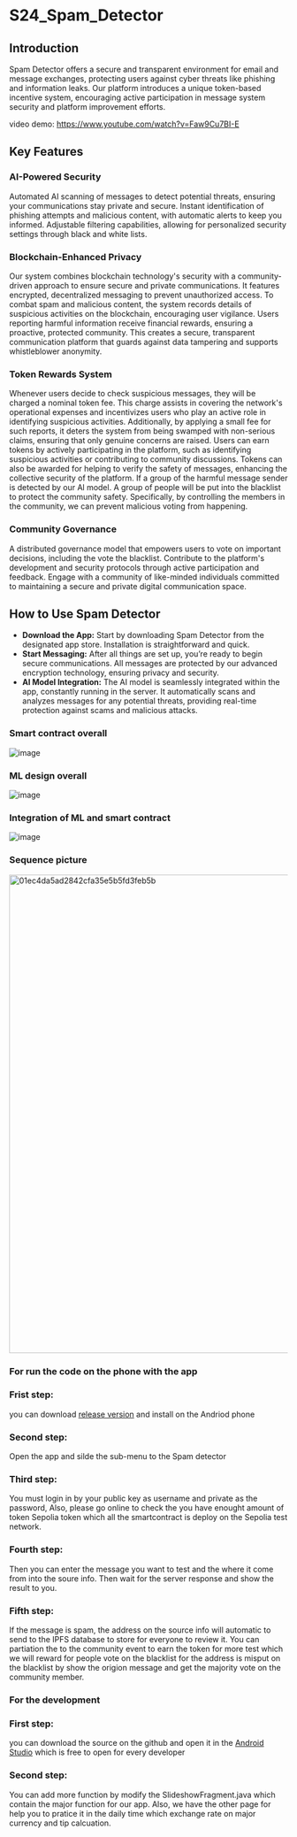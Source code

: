 # S24_Spam_Detector

## Introduction
Spam Detector offers a secure and transparent environment for email and message exchanges, protecting users against cyber threats like phishing and information leaks. Our platform introduces a unique token-based incentive system, encouraging active participation in message system security and platform improvement efforts.

video demo: https://www.youtube.com/watch?v=Faw9Cu7BI-E

## Key Features

### AI-Powered Security

Automated AI scanning of messages to detect potential threats, ensuring your communications stay private and secure. Instant identification of phishing attempts and malicious content, with automatic alerts to keep you informed. Adjustable filtering capabilities, allowing for personalized security settings through black and white lists.

### Blockchain-Enhanced Privacy

Our system combines blockchain technology's security with a community-driven approach to ensure secure and private communications. It features encrypted, decentralized messaging to prevent unauthorized access. To combat spam and malicious content, the system records details of suspicious activities on the blockchain, encouraging user vigilance. Users reporting harmful information receive financial rewards, ensuring a proactive, protected community. This creates a secure, transparent communication platform that guards against data tampering and supports whistleblower anonymity.

### Token Rewards System

Whenever users decide to check suspicious messages, they will be charged a nominal token fee. This charge assists in covering the network's operational expenses and incentivizes users who play an active role in identifying suspicious activities. Additionally, by applying a small fee for such reports, it deters the system from being swamped with non-serious claims, ensuring that only genuine concerns are raised.
Users can earn tokens by actively participating in the platform, such as identifying suspicious activities or contributing to community discussions. Tokens can also be awarded for helping to verify the safety of messages, enhancing the collective security of the platform. If a group of the harmful message sender is detected by our Al model. A group of people will be put into the blacklist to protect the community safety. Specifically, by controlling the members in the community, we can prevent malicious voting from happening. 

### Community Governance

A distributed governance model that empowers users to vote on important decisions, including the vote the blacklist. Contribute to the platform's development and security protocols through active participation and feedback. Engage with a community of like-minded individuals committed to maintaining a secure and private digital communication space.

## How to Use Spam Detector

- **Download the App:** Start by downloading Spam Detector from the designated app store. Installation is straightforward and quick.
- **Start Messaging:** After all things are set up, you’re ready to begin secure communications. All messages are protected by our advanced encryption technology, ensuring privacy and security.
- **AI Model Integration:** The AI model is seamlessly integrated within the app, constantly running in the server. It automatically scans and analyzes messages for any potential threats, providing real-time protection against scams and malicious attacks.

### Smart contract overall

![image](https://github.com/AI-and-Blockchain/S24_Spam_Detector/assets/94344406/ab32c1f6-d62f-4990-afcc-343a712c031b)



### ML design overall


![image](https://github.com/AI-and-Blockchain/S24_Spam_Detector/assets/55873378/377d75e7-d8cc-42c0-8c3b-f5f7d9fc1c5f)

### Integration of ML and smart contract

![image](https://github.com/AI-and-Blockchain/S24_Spam_Detector/assets/55873378/e9b8e126-5b39-4dca-9f11-86f7ac876b87)


### Sequence picture

<img width="865" alt="01ec4da5ad2842cfa35e5b5fd3feb5b" src="https://github.com/AI-and-Blockchain/S24_Spam_Detector/assets/83390795/fb741f22-55d1-45ee-b159-01cee526cab7">



### For run the code on the phone with the app 

### Frist step:
you can download [release version](https://github.com/wei-jun7/toolset/releases) and install on the Andriod phone 

### Second step:
Open the app and silde the sub-menu to the Spam detector 

### Third step:
You must login in by your public key as username and private as the password, Also, please go online to check the you have enought amount of token Sepolia token which all the smartcontract is deploy on the Sepolia test network.

### Fourth step:
Then you can enter the message you want to test and the where it come from into the soure info. Then wait for the server response and show the result to you. 

### Fifth step:
If the message is spam, the address on the source info will automatic to send to the IPFS database to store for everyone to review it. You can partiation the to the community event to earn the token for more test which we will reward for people vote on the blacklist for the 
address is misput on the blacklist by show the origion message and get the majority vote on the community member.

### For the development 

### First step:
you can download the source on the github and open it in the [Android Studio](https://developer.android.com/studio?gad_source=1&gclid=CjwKCAjw_e2wBhAEEiwAyFFFozjWkO8g6NDAZCbmfLS_GpQRUreLY4QgpQFb8iZSAcFR_T3gNNIQxhoCaAcQAvD_BwE&gclsrc=aw.ds) 
which is free to open for every developer

### Second step:
You can add more function by modify the SlideshowFragment.java which contain the major function for our app. Also, we have the other page for help you to pratice it in the daily time which exchange rate on major currency and tip calcuation.

